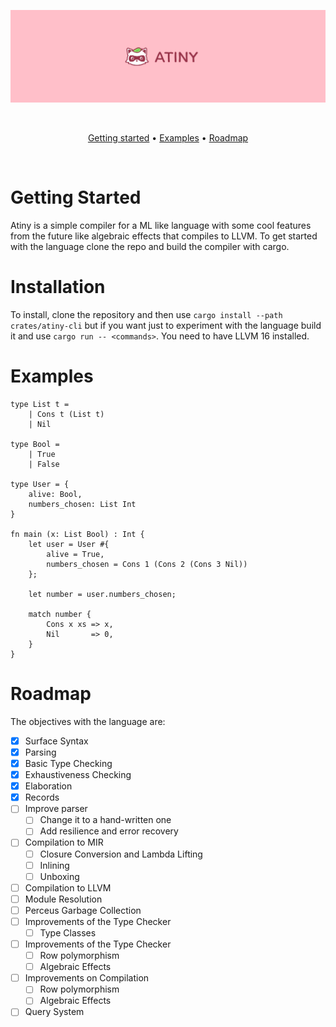 <div align="center">

![banner]

&nbsp;

[Getting started](#getting-started) •
[Examples](#examples) •
[Roadmap](#roadmap)

&nbsp;

</div>

# Getting Started

Atiny is a simple compiler for a ML like language with some cool features from the future like algebraic effects that compiles to LLVM. To get started with the language clone the repo and build the compiler with cargo. 

# Installation

To install, clone the repository and then use `cargo install --path crates/atiny-cli` but if you 
want just to experiment with the language build it and use `cargo run -- <commands>`. You need to 
have LLVM 16 installed.

# Examples

```
type List t =
    | Cons t (List t) 
    | Nil

type Bool = 
    | True 
    | False

type User = {
    alive: Bool,
    numbers_chosen: List Int
}

fn main (x: List Bool) : Int {
    let user = User #{
        alive = True,
        numbers_chosen = Cons 1 (Cons 2 (Cons 3 Nil))
    };

    let number = user.numbers_chosen;

    match number {
        Cons x xs => x,
        Nil       => 0,
    }
}
```

# Roadmap

The objectives with the language are:

- [x] Surface Syntax
- [x] Parsing
- [x] Basic Type Checking
- [x] Exhaustiveness Checking
- [x] Elaboration
- [x] Records 
- [ ] Improve parser
    - [ ] Change it to a hand-written one
    - [ ] Add resilience and error recovery
- [ ] Compilation to MIR
    - [ ] Closure Conversion and Lambda Lifting
    - [ ] Inlining
    - [ ] Unboxing
- [ ] Compilation to LLVM
- [ ] Module Resolution
- [ ] Perceus Garbage Collection
- [ ] Improvements of the Type Checker
    - [ ] Type Classes
- [ ] Improvements of the Type Checker
    - [ ] Row polymorphism
    - [ ] Algebraic Effects
- [ ] Improvements on Compilation
    - [ ] Row polymorphism
    - [ ] Algebraic Effects
- [ ] Query System

[banner]: ./images/banner.png
